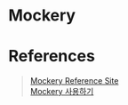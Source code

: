 # Mockery 



# References 

> [Mockery Reference Site](https://vektra.github.io/mockery/latest/)      
> [Mockery 사용하기](https://limm-jk.tistory.com/78)   